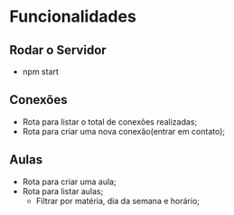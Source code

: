 # Funcionalidades

## Rodar o Servidor

- npm start

## Conexões

- Rota para listar o total de conexões realizadas;
- Rota para criar uma nova conexão(entrar em contato);

## Aulas

- Rota para criar uma aula;
- Rota para listar aulas;
  - Filtrar por matéria, dia da semana e horário;
